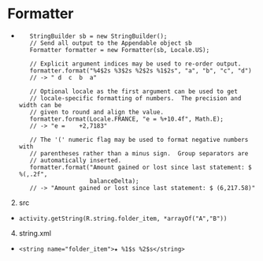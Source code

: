 # Formatter

- ```
     StringBuilder sb = new StringBuilder();
     // Send all output to the Appendable object sb
     Formatter formatter = new Formatter(sb, Locale.US);
  
     // Explicit argument indices may be used to re-order output.
     formatter.format("%4$2s %3$2s %2$2s %1$2s", "a", "b", "c", "d")
     // -> " d  c  b  a"
  
     // Optional locale as the first argument can be used to get
     // locale-specific formatting of numbers.  The precision and width can be
     // given to round and align the value.
     formatter.format(Locale.FRANCE, "e = %+10.4f", Math.E);
     // -> "e =    +2,7183"
  
     // The '(' numeric flag may be used to format negative numbers with
     // parentheses rather than a minus sign.  Group separators are
     // automatically inserted.
     formatter.format("Amount gained or lost since last statement: $ %(,.2f",
                      balanceDelta);
     // -> "Amount gained or lost since last statement: $ (6,217.58)"
  ```

2. src

- ```
  activity.getString(R.string.folder_item, *arrayOf("A","B"))
  ```

4. string.xml 

- ```
  <string name="folder_item">★ %1$s %2$s</string>
  ```